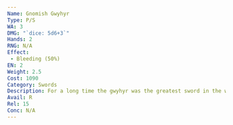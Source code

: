 ```yaml
---
Name: Gnomish Gwyhyr
Type: P/S
WA: 3
DMG: "`dice: 5d6+3`"
Hands: 2
RNG: N/A
Effect:
 - Bleeding (50%)
EN: 2
Weight: 2.5
Cost: 1090
Category: Swords
Description: For a long time the gwyhyr was the greatest sword in the world. Still a great sword. Long black blade so sharp you could shave with it. So light ya could swing it around full speed with one hand. Love these things but they’re rare as all hell.
Avail: R
Rel: 15
Conc: N/A
---
```

